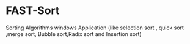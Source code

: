 # FAST-Sort
Sorting Algorithms windows Application (like selection sort , quick sort ,merge sort, Bubble sort,Radix sort and Insertion sort) 

